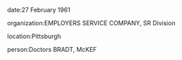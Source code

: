 date:27 February 1961

organization:EMPLOYERS SERVICE COMPANY, SR Division

location:Pittsburgh

person:Doctors BRADT, McKEF


